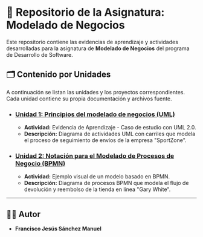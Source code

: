 # 📂 Repositorio de la Asignatura: Modelado de Negocios

Este repositorio contiene las evidencias de aprendizaje y actividades desarrolladas para la asignatura de **Modelado de Negocios** del programa de Desarrollo de Software.

## 🗂️ Contenido por Unidades

A continuación se listan las unidades y los proyectos correspondientes. Cada unidad contiene su propia documentación y archivos fuente.

* ### [Unidad 1: Principios del modelado de negocios (UML)](./Unidad_1-Diagrama_UML/)
    * **Actividad:** Evidencia de Aprendizaje - Caso de estudio con UML 2.0.
    * **Descripción:** Diagrama de actividades UML con carriles que modela el proceso de seguimiento de envíos de la empresa "SportZone".

* ### [Unidad 2: Notación para el Modelado de Procesos de Negocio (BPMN)](./Unidad_2-Diagrama_BPMN/)
    * **Actividad:** Ejemplo visual de un modelo basado en BPMN.
    * **Descripción:** Diagrama de procesos BPMN que modela el flujo de devolución y reembolso de la tienda en línea "Gary White".

---
## 👨‍💻 Autor

* **Francisco Jesús Sánchez Manuel**
